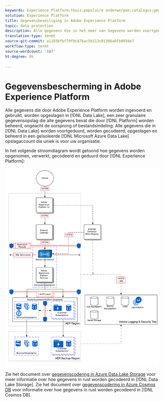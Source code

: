 ```yaml
---
keywords: Experience Platform;thuis;populaire onderwerpen;catalogus;gegevensbescherming;encryptiegegevens meer
solution: Experience Platform
title: Gegevensbeveiliging in Adobe Experience Platform
topic: data protection
description: Alle gegevens die in het meer van Gegevens worden voortgeduurd worden gecodeerd, opgeslagen, en beheerd in een geïsoleerde rekening van de Opslag van de Gegevens van Microsoft Azure die voor uw organisatie uniek is. Het volgende stroomdiagram van het proces illustreert hoe het gegeven wordt opgenomen, verwerkt, gecodeerd en door Experience Platform voortgeduurd.
translation-type: tm+mt
source-git-commit: a1103bfbf79f9c87bac5b113c01386a6fb8950e7
workflow-type: tm+mt
source-wordcount: '187'
ht-degree: 0%

---
```



# Gegevensbescherming in Adobe Experience Platform

Alle gegevens die door Adobe Experience Platform worden ingevoerd en gebruikt, worden opgeslagen in [!DNL Data Lake], een zeer granulaire gegevensopslag die alle gegevens bevat die door [!DNL Platform] worden beheerd, ongeacht de oorsprong of bestandsindeling. Alle gegevens die in [!DNL Data Lake] worden voortgeduurd, worden gecodeerd, opgeslagen en beheerd in een geïsoleerde [!DNL Microsoft Azure Data Lake] opslagaccount die uniek is voor uw organisatie.

In het volgende stroomdiagram wordt getoond hoe gegevens worden opgenomen, verwerkt, gecodeerd en geduurd door [!DNL Experience Platform]:

![](images/data-protection/flow.png)

Zie het document over [gegevenscodering in Azure Data Lake Storage](https://docs.microsoft.com/en-us/azure/data-lake-store/data-lake-store-encryption) voor meer informatie over hoe gegevens in rust worden gecodeerd in [!DNL Data Lake Storage]. Zie het document over [gegevenscodering in Azure Cosmos DB](https://docs.microsoft.com/en-us/azure/cosmos-db/database-encryption-at-rest) voor informatie over hoe gegevens in rust worden gecodeerd in [!DNL Cosmos DB].